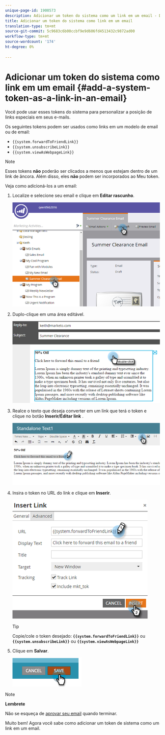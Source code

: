 ```yaml
---
unique-page-id: 1900573
description: Adicionar um token do sistema como um link em um email - Documentos do marketing - Documentação do produto
title: Adicionar um token do sistema como link em um email
translation-type: tm+mt
source-git-commit: 5c9683c6b00ccbf9e9d606fd4513432c9872ad00
workflow-type: tm+mt
source-wordcount: '174'
ht-degree: 0%

---
```



# Adicionar um token do sistema como link em um email {#add-a-system-token-as-a-link-in-an-email}

Você pode usar esses tokens do sistema para personalizar a posição de links especiais em seus e-mails.

Os seguintes tokens podem ser usados como links em um modelo de email ou de email:

* `{{system.forwardToFriendLink}}`
* `{{system.unsubscribeLink}}`
* `{{system.viewAsWebpageLink}}`

>[!NOTE]
>
>Esses tokens **não** poderão ser clicados a menos que estejam dentro de um link de âncora. Além disso, eles **não** podem ser incorporados ao Meu token.

Veja como adicioná-los a um email:

1. Localize e selecione seu email e clique em **Editar rascunho**.

   ![](assets/one-1.png)

1. Duplo-clique em uma área editável.

   ![](assets/two-1.png)

1. Realce o texto que deseja converter em um link que terá o token e clique no botão **Inserir/Editar link** .

   ![](assets/three-1.png)

1. Insira o token no URL do link e clique em **Inserir**.

   ![](assets/four-1.png)

   >[!TIP]
   >
   >Copie/cole o token desejado: **`{{system.forwardToFriendLink}}`** ou **`{{system.unsubscribeLink}}`** ou **`{{system.viewAsWebpageLink}}`**

1. Clique em **Salvar**.

   ![](assets/image2014-9-17-22-3a12-3a17.png)

>[!NOTE]
>
>**Lembrete**
>
>Não se esqueça de [aprovar seu email](../../../../product-docs/email-marketing/general/creating-an-email/approve-an-email.md) quando terminar.

Muito bem! Agora você sabe como adicionar um token de sistema como um link em um email.